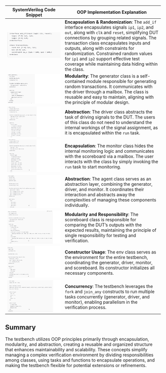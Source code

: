 | **SystemVerilog Code Snippet** | **OOP Implementation Explanation** |
|-------------------------------|-------------------------------------|
| ![SystemVerilog Snippet](images/transaction.png) | **Encapsulation & Randomization**: The `add_if` interface encapsulates signals `ip1`, `ip2`, and `out`, along with `clk` and `reset`, simplifying DUT connections by grouping related signals. The transaction class encapsulates inputs and outputs, along with constraints for randomization. Constrained random values for `ip1` and `ip2` support effective test coverage while maintaining data hiding within the class. |
| ![SystemVerilog Snippet](images/generator.png) | **Modularity**: The generator class is a self-contained module responsible for generating random transactions. It communicates with the driver through a mailbox. The class is reusable and easy to maintain, aligning with the principle of modular design. |
| ![SystemVerilog Snippet](images/driver.png) | **Abstraction**: The driver class abstracts the task of driving signals to the DUT. The users of this class do not need to understand the internal workings of the signal assignment, as it is encapsulated within the `run` task. |
| ![SystemVerilog Snippet](images/monitor.png) | **Encapsulation**: The monitor class hides the internal monitoring logic and communicates with the scoreboard via a mailbox. The user interacts with the class by simply invoking the `run` task to start monitoring. |
| ![SystemVerilog Snippet](images/agent.png) | **Abstraction**: The agent class serves as an abstraction layer, combining the generator, driver, and monitor. It coordinates their interaction and abstracts away the complexities of managing these components individually. |
| ![SystemVerilog Snippet](images/scoreboard.png) | **Modularity and Responsibility**: The scoreboard class is responsible for comparing the DUT’s outputs with the expected results, maintaining the principle of single responsibility for testing and verification. |
| ![SystemVerilog Snippet](images/env.png) | **Constructor Usage**: The env class serves as the environment for the entire testbench, coordinating the generator, driver, monitor, and scoreboard. Its constructor initializes all necessary components. |
| ![SystemVerilog Snippet](images/tb.png) | **Concurrency**: The testbench leverages the `fork` and `join_any` constructs to run multiple tasks concurrently (generator, driver, and monitor), enabling parallelism in the verification process. |

## Summary
The testbench utilizes OOP principles primarily through encapsulation, modularity, and abstraction, creating a reusable and organized structure that enhances maintainability and scalability. These concepts simplify managing a complex verification environment by dividing responsibilities among classes, using tasks and functions to encapsulate operations, and making the testbench flexible for potential extensions or refinements.
